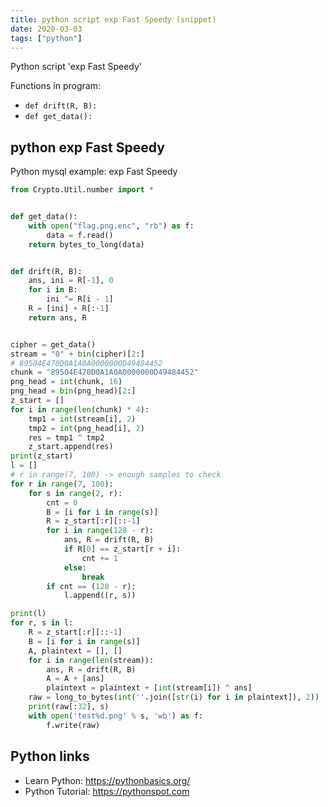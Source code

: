 ```yaml
---
title: python script exp Fast Speedy (snippet)
date: 2020-03-03
tags: ["python"]
---
```

Python script 'exp Fast Speedy'

Functions in program: 
* `def drift(R, B):`
* `def get_data():`

## python exp Fast Speedy

Python mysql example: exp Fast Speedy

```python
from Crypto.Util.number import *


def get_data():
    with open("flag.png.enc", "rb") as f:
        data = f.read()
    return bytes_to_long(data)


def drift(R, B):
    ans, ini = R[-1], 0
    for i in B:
        ini ^= R[i - 1]
    R = [ini] + R[:-1]
    return ans, R


cipher = get_data()
stream = "0" + bin(cipher)[2:]
# 89504E470D0A1A0A0000000D49484452
chunk = "89504E470D0A1A0A0000000D49484452"
png_head = int(chunk, 16)
png_head = bin(png_head)[2:]
z_start = []
for i in range(len(chunk) * 4):
    tmp1 = int(stream[i], 2)
    tmp2 = int(png_head[i], 2)
    res = tmp1 ^ tmp2
    z_start.append(res)
print(z_start)
l = []
# r in range(7, 100) -> enough samples to check
for r in range(7, 100):
    for s in range(2, r):
        cnt = 0
        B = [i for i in range(s)]
        R = z_start[:r][::-1]
        for i in range(128 - r):
            ans, R = drift(R, B)
            if R[0] == z_start[r + i]:
                cnt += 1
            else:
                break
        if cnt == (128 - r):
            l.append((r, s))

print(l)
for r, s in l:
    R = z_start[:r][::-1]
    B = [i for i in range(s)]
    A, plaintext = [], []
    for i in range(len(stream)):
        ans, R = drift(R, B)
        A = A + [ans]
        plaintext = plaintext + [int(stream[i]) ^ ans]
    raw = long_to_bytes(int(''.join([str(i) for i in plaintext]), 2))
    print(raw[:32], s)
    with open('test%d.png' % s, 'wb') as f:
        f.write(raw)


```

## Python links

- Learn Python: https://pythonbasics.org/
- Python Tutorial: https://pythonspot.com

